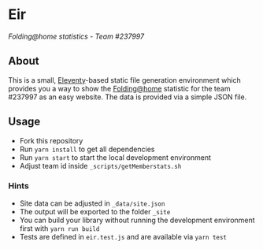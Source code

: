 # Eir

_Folding@home statistics - Team #237997_

## About

This is a small, [Eleventy](https://github.com/11ty/eleventy)-based static file generation environment which provides you a way to show the [Folding@home](https://foldingathome.org) statistic for the team #237997 as an easy website.
The data is provided via a simple JSON file.

## Usage

- Fork this repository
- Run `yarn install` to get all dependencies
- Run `yarn start` to start the local development environment
- Adjust team id inside `_scripts/getMemberstats.sh`

### Hints
- Site data can be adjusted in `_data/site.json`
- The output will be exported to the folder `_site`
- You can build your library without running the development environment first with `yarn run build`
- Tests are defined in `eir.test.js` and are available via `yarn test`
